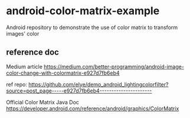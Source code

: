 # android-color-matrix-example
Android repository to demonstrate the use of color matrix  to transform images' color


## reference doc
Medium article
https://medium.com/better-programming/android-image-color-change-with-colormatrix-e927d7fb6eb4

ref repo:
https://github.com/elye/demo_android_lightingcolorfilter?source=post_page-----e927d7fb6eb4----------------------



Official Color Matrix Java Doc
https://developer.android.com/reference/android/graphics/ColorMatrix